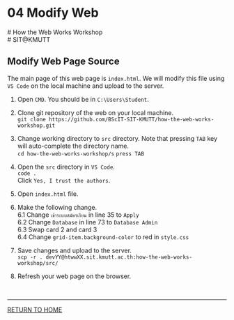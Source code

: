# 04 Modify Web
\# How the Web Works Workshop  
\# SIT@KMUTT


## Modify Web Page Source
The main page of this web page is `index.html`. We will modify this file using `VS Code` on the local machine and upload to the server.

1. Open `CMD`. You should be in `C:\Users\Student`.

2. Clone git repository of the web on your local machine.  
`git clone https://github.com/BScIT-SIT-KMUTT/how-the-web-works-workshop.git`  

3. Change working directory to `src` directory. Note that pressing `TAB` key will auto-complete the directory name.   
`cd how-the-web-works-workshop/s` `press TAB`  

4. Open the `src` directory in `VS Code`.  
`code .`  
Click `Yes, I trust the authors`.  

5. Open `index.html` file.  

6. Make the following change.  
6.1 Change `เข้าระบบสมัครเรียน` in line 35 to `Apply`  
6.2 Change `Database` in line 73 to `Database Admin`  
6.3 Swap card 2 and card 3  
6.4 Change `grid-item.background-color` to red in `style.css`

7. Save changes and upload to the server.  
`scp -r . devYY@htwwXX.sit.kmutt.ac.th:how-the-web-works-workshop/src/`  

8. Refresh your web page on the browser.  
<br>

---
[RETURN TO HOME](/README.md)